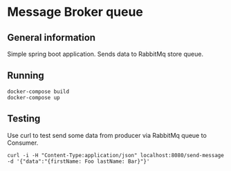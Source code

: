 # Message Broker queue

## General information

Simple spring boot application. Sends data to RabbitMq store queue.

## Running

```
docker-compose build
docker-compose up
```

## Testing

Use curl to test send some data from producer via RabbitMq queue to Consumer.

```
curl -i -H "Content-Type:application/json" localhost:8080/send-message -d '{"data":"{firstName: Foo lastName: Bar}"}'
```

